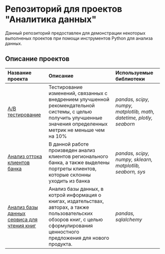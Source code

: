 # Репозиторий для проектов "Аналитика данных"

Данный репозиторий предоставлен для демонстрации некоторых выполненых проектов при помощи инструментов Python для анализа данных.

## Описание проектов

| Название проекта | Описание | Используемые библиотеки |
| :---------------------- | :---------------------- | :---------------------- |
| [A/B тестирование](https://github.com/ntomas2/data_analyst_projects/tree/main/ab_test) | Тестирование изменений, связанных с внедрением улучшенной рекомендательной системы, с целью получить улучшенные значения определенных метрик не меньше чем на 10% | *pandas, scipy, numpy, matplotlib, math, datetime, plotly, seaborn* |
| [Анализ оттока клиентов банка](https://github.com/ntomas2/data_analyst_projects/tree/main/bank_analysis) | В данной работе произведен анализ клиентов регионального банка, а также выделены портреты клиентов, которые склонны уходить из банка | *pandas, scipy, numpy, sklearn, matplotlib, seaborn, sys* |
| [Анализ базы данных сервиса для чтения книг](https://github.com/ntomas2/data_analyst_projects/tree/main/sql_book_service_analyzing) | Анализ базы данных, в котрой информация о книгах, издательствах, авторах, а также пользовательских обзоров книг, с целью сформулирования ценностного предложения для нового продукта. | *pandas, sqlalchemy* |